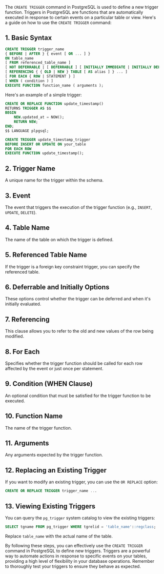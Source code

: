 The `CREATE TRIGGER` command in PostgreSQL is used to define a new trigger function. Triggers in PostgreSQL are functions that are automatically executed in response to certain events on a particular table or view. Here's a guide on how to use the `CREATE TRIGGER` command:

## 1. **Basic Syntax**

```sql
CREATE TRIGGER trigger_name
{ BEFORE | AFTER } { event [ OR ... ] }
ON table_name
[ FROM referenced_table_name ]
[ NOT DEFERRABLE | [ DEFERRABLE ] [ INITIALLY IMMEDIATE | INITIALLY DEFERRED ] ]
[ REFERENCING { { OLD | NEW } TABLE [ AS alias ] } ... ]
[ FOR EACH { ROW | STATEMENT } ]
[ WHEN ( condition ) ]
EXECUTE FUNCTION function_name ( arguments );
```

Here's an example of a simple trigger:

```sql
CREATE OR REPLACE FUNCTION update_timestamp()
RETURNS TRIGGER AS $$
BEGIN
    NEW.updated_at = NOW();
    RETURN NEW;
END;
$$ LANGUAGE plpgsql;

CREATE TRIGGER update_timestamp_trigger
BEFORE INSERT OR UPDATE ON your_table
FOR EACH ROW
EXECUTE FUNCTION update_timestamp();
```

## 2. **Trigger Name**

A unique name for the trigger within the schema.

## 3. **Event**

The event that triggers the execution of the trigger function (e.g., `INSERT`, `UPDATE`, `DELETE`).

## 4. **Table Name**

The name of the table on which the trigger is defined.

## 5. **Referenced Table Name**

If the trigger is a foreign key constraint trigger, you can specify the referenced table.

## 6. **Deferrable and Initially Options**

These options control whether the trigger can be deferred and when it's initially evaluated.

## 7. **Referencing**

This clause allows you to refer to the old and new values of the row being modified.

## 8. **For Each**

Specifies whether the trigger function should be called for each row affected by the event or just once per statement.

## 9. **Condition (WHEN Clause)**

An optional condition that must be satisfied for the trigger function to be executed.

## 10. **Function Name**

The name of the trigger function.

## 11. **Arguments**

Any arguments expected by the trigger function.

## 12. **Replacing an Existing Trigger**

If you want to modify an existing trigger, you can use the `OR REPLACE` option:

```sql
CREATE OR REPLACE TRIGGER trigger_name ...
```

## 13. **Viewing Existing Triggers**

You can query the `pg_trigger` system catalog to view the existing triggers:

```sql
SELECT tgname FROM pg_trigger WHERE tgrelid = 'table_name'::regclass;
```

Replace `table_name` with the actual name of the table.

By following these steps, you can effectively use the `CREATE TRIGGER` command in PostgreSQL to define new triggers. Triggers are a powerful way to automate actions in response to specific events on your tables, providing a high level of flexibility in your database operations. Remember to thoroughly test your triggers to ensure they behave as expected.
